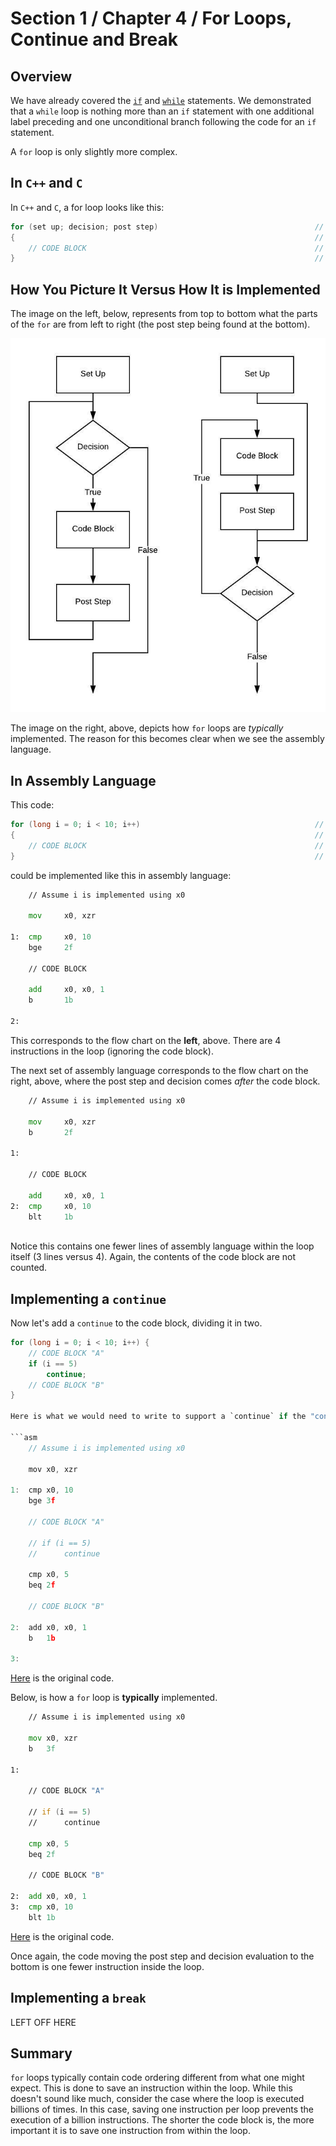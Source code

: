 # Section 1 / Chapter 4 / For Loops, Continue and Break

## Overview

We have already covered the [`if`](./if.md) and [`while`](./while.md) statements. We demonstrated that a `while` loop is nothing more than an `if` statement with one additional label preceding and one unconditional branch following the code for an `if` statement.

A `for` loop is only slightly more complex.

## In `C++` and `C`

In `C++` and `C`, a for loop looks like this:

```c++
for (set up; decision; post step)                                   // 1 
{                                                                   // 2 
    // CODE BLOCK                                                   // 3 
}                                                                   // 4 
```

## How You Picture It Versus How It is Implemented

The image on the left, below, represents from top to bottom what the parts of the `for` are from left to right (the post step being found at the bottom).

![for](./for.jpeg)

The image on the right, above, depicts how `for` loops are *typically* implemented. The reason for this becomes clear when we see the assembly language.

## In Assembly Language

This code:

```c++
for (long i = 0; i < 10; i++)                                       // 1 
{                                                                   // 2 
    // CODE BLOCK                                                   // 3 
}                                                                   // 4 
```

could be implemented like this in assembly language:

```asm
    // Assume i is implemented using x0                                 // 1 
                                                                        // 2 
    mov     x0, xzr                                                     // 3 
                                                                        // 4 
1:  cmp     x0, 10                                                      // 5 
    bge     2f                                                          // 6 
                                                                        // 7 
    // CODE BLOCK                                                       // 8 
                                                                        // 9 
    add     x0, x0, 1                                                   // 10 
    b       1b                                                          // 11 
                                                                        // 12 
2:                                                                      // 13 
```

This corresponds to the flow chart on the **left**, above. There are 4 instructions in the loop (ignoring the code block).

The next set of assembly language corresponds to the flow chart on the right, above, where the post step and decision comes *after* the code block.

```asm
    // Assume i is implemented using x0                                 // 1 
                                                                        // 2 
    mov     x0, xzr                                                     // 3 
    b       2f                                                          // 4 
                                                                        // 5 
1:                                                                      // 6 
                                                                        // 7 
    // CODE BLOCK                                                       // 8 
                                                                        // 9 
    add     x0, x0, 1                                                   // 10 
2:  cmp     x0, 10                                                      // 11 
    blt     1b                                                          // 12 
                                                                        // 13 
```

Notice this contains one fewer lines of assembly language within the loop itself (3 lines versus 4). Again, the contents of the code block are not counted.

## Implementing a `continue`

Now let's add a `continue` to the code block, dividing it in two.

```c
for (long i = 0; i < 10; i++) {
	// CODE BLOCK "A"
	if (i == 5)
		continue;
	// CODE BLOCK "B"
}

Here is what we would need to write to support a `continue` if the "conventional" ordering were used with the decision evaluation at the top:

```asm
    // Assume i is implemented using x0                                 // 1 
                                                                        // 2 
    mov x0, xzr                                                         // 3 
                                                                        // 4 
1:  cmp x0, 10                                                          // 5 
    bge 3f                                                              // 6 
                                                                        // 7 
    // CODE BLOCK "A"			                                        // 8 
                                                                        // 9 
    // if (i == 5)                                                      // 10 
    //      continue                                                    // 11 
                                                                        // 12 
    cmp x0, 5                                                           // 13 
    beq 2f                                                              // 14 
                                                                        // 15 
    // CODE BLOCK "B"                                                   // 16 
                                                                        // 17 
2:  add x0, x0, 1                                                       // 18 
    b   1b                                                              // 19 
                                                                        // 20 
3:                                                                      // 21
```

[Here](./for05.s) is the original code.

Below, is how a `for` loop is **typically** implemented.

```asm
    // Assume i is implemented using x0                                 // 1 
                                                                        // 2 
    mov x0, xzr                                                         // 3 
    b   3f                                                              // 4 
                                                                        // 5 
1:                                                                      // 6 
                                                                        // 7 
    // CODE BLOCK "A"                                                   // 8 
                                                                        // 9 
    // if (i == 5)                                                      // 10 
    //      continue                                                    // 11 
                                                                        // 12 
    cmp x0, 5                                                           // 13 
    beq 2f                                                              // 14 
                                                                        // 15 
    // CODE BLOCK "B"                                                   // 16 
                                                                        // 17 
2:  add x0, x0, 1                                                       // 18 
3:  cmp x0, 10                                                          // 19 
    blt 1b                                                              // 20 
```

[Here](./for06.s) is the original code.

Once again, the code moving the post step and decision evaluation to the bottom is one fewer instruction inside the loop.

## Implementing a `break`

LEFT OFF HERE

## Summary

`for` loops typically contain code ordering different from what one might expect. This is done to save an instruction within the loop. While this doesn't sound like much, consider the case where the loop is executed billions of times. In this case, saving one instruction per loop prevents the execution of a billion instructions. The shorter the code block is, the more important it is to save one instruction from within the loop.
